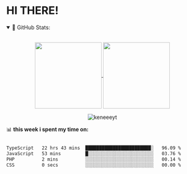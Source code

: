 # HI THERE! 

<details open="">
<summary>
 📔 GitHub Stats:
</summary>
<br>
<p align="center">
  <a href="https://github.com/keneeeyt">
    <img align="center"  height="175px" src="https://github-readme-stats.vercel.app/api?username=keneeeyt&show_icons=true&hide_border=true&title_color=94b4a4&amp&icon_color=FFFFFF&amp&text_color=FFFFFF&amp&bg_color=000000&count_private=true&include_all_commits=true"/>
  </a>
  <a href="https://github.com/keneeeyt">
    <img align="center" height="175px"  src="https://github-readme-stats.vercel.app/api/top-langs/?username=keneeeyt&text_color=FFFFFF&bg_color=000000&title_color=94b4a4&langs_count=15&layout=compact&hide_border=true" />
  </a>
</p>
  <p align="center"><img align="center" src="https://github-readme-streak-stats.herokuapp.com/?user=keneeeyt&text_color=FFFFFF&bg_color=000000&title_color=94b4a4&langs_count=15&layout=compact&hide_border=true" alt="keneeeyt" /></p>
</details>

📊 **this week i spent my time on:**
<!--START_SECTION:waka-->

```txt

TypeScript   22 hrs 43 mins  ████████████████████████░   96.09 %
JavaScript   53 mins         █░░░░░░░░░░░░░░░░░░░░░░░░   03.76 %
PHP          2 mins          ░░░░░░░░░░░░░░░░░░░░░░░░░   00.14 %
CSS          0 secs          ░░░░░░░░░░░░░░░░░░░░░░░░░   00.00 %
```

<!--END_SECTION:waka-->
